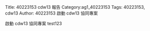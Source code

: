 Title: 40223153 cdw13 報告
Category:ag1_40223153
Tags: 40223153, cdw13
Author: 40223153
啟動 cdw13 協同專案

<!-- PELICAN_END_SUMMARY -->

啟動 cdw13 協同專案
test123
